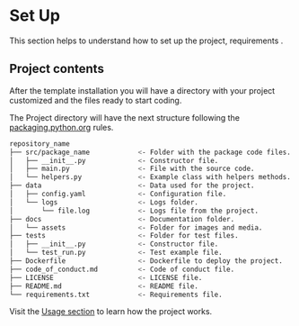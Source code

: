 # Set Up

This section helps to understand how to set up the project, requirements .


## Project contents

After the template installation you will have a directory with your project customized and the files ready to start coding.

The Project directory will have the next structure following the [packaging.python.org](https://packaging.python.org/en/latest/tutorials/packaging-projects/?highlight=src#a-simple-project) rules.

``` bash title="Project initial contents"
repository_name
├── src/package_name            <- Folder with the package code files.
│   ├── __init__.py             <- Constructor file.
│   ├── main.py                 <- File with the source code.
│   └── helpers.py              <- Example class with helpers methods.
├── data                        <- Data used for the project.
│   ├── config.yaml             <- Configuration file.
│   └── logs                    <- Logs folder.
│       └── file.log            <- Logs file from the project.
├── docs                        <- Documentation folder.
│   └── assets                  <- Folder for images and media.
├── tests                       <- Folder for test files.
│   ├── __init__.py             <- Constructor file.
│   └── test_run.py             <- Test example file.
├── Dockerfile                  <- Dockerfile to deploy the project.
├── code_of_conduct.md          <- Code of conduct file.
├── LICENSE                     <- LICENSE file.
├── README.md                   <- README file.
└── requirements.txt            <- Requirements file.
```

Visit the [Usage section](/user-guide/usage/) to learn how the project works.